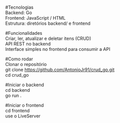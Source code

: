#Tecnologias  
Backend: Go  
Frontend: JavaScript / HTML  
Estrutura: diretórios backend/ e frontend

#Funcionalidades  
Criar, ler, atualizar e deletar itens (CRUD)  
API REST no backend  
Interface simples no frontend para consumir a API  

#Como rodar  
Clonar o repositório  
git clone https://github.com/AntonioJr91/crud_go.git  
cd crud_go

#Iniciar o backend  
cd backend  
go run .   

#Iniciar o frontend  
cd frontend  
use o LiveServer

